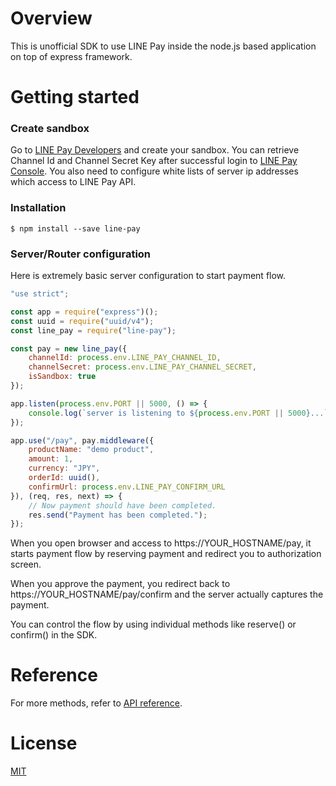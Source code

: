 # Overview

This is unofficial SDK to use LINE Pay inside the node.js based application on top of express framework.

# Getting started

### Create sandbox

Go to [LINE Pay Developers](https://pay.line.me/developers/techsupport/sandbox/creation) and create your sandbox.
You can retrieve Channel Id and Channel Secret Key after successful login to [LINE Pay Console](https://pay.line.me/login). You also need to configure white lists of server ip addresses which access to LINE Pay API.

### Installation

```
$ npm install --save line-pay
```

### Server/Router configuration

Here is extremely basic server configuration to start payment flow.

```javascript
"use strict";

const app = require("express")();
const uuid = require("uuid/v4");
const line_pay = require("line-pay");

const pay = new line_pay({
    channelId: process.env.LINE_PAY_CHANNEL_ID,
    channelSecret: process.env.LINE_PAY_CHANNEL_SECRET,
    isSandbox: true
});

app.listen(process.env.PORT || 5000, () => {
    console.log(`server is listening to ${process.env.PORT || 5000}...`);
});

app.use("/pay", pay.middleware({
    productName: "demo product",
    amount: 1,
    currency: "JPY",
    orderId: uuid(),
    confirmUrl: process.env.LINE_PAY_CONFIRM_URL
}), (req, res, next) => {
    // Now payment should have been completed.
    res.send("Payment has been completed.");
});
```

When you open browser and access to https://YOUR_HOSTNAME/pay, it starts payment flow by reserving payment and redirect you to authorization screen.

When you approve the payment, you redirect back to https://YOUR_HOSTNAME/pay/confirm and the server actually captures the payment.

You can control the flow by using individual methods like reserve() or confirm() in the SDK.

# Reference

For more methods, refer to [API reference](https://nkjm.github.io/line-pay/LinePay.html).

# License

[MIT](./LICENSE)
